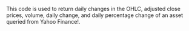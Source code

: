 This code is used to return daily changes in the OHLC, adjusted close prices, volume, daily change, and daily percentage change of an asset queried from Yahoo Finance!.
